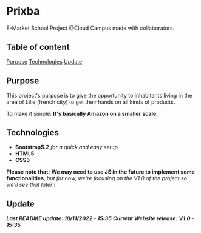 # Prixba

E-Market School Project @Cloud Campus made with collaborators.


## Table of content

[Purpose](#purpose)
[Technologies](#technologies)
[Update](#update)

## Purpose

This project's purpose is to give the opportunity to inhabitants living in the area of Lille (french city) to get their hands on all kinds of products.

To make it simple: **It's basically Amazon on a smaller scale.**

## Technologies

- **Bootstrap5.2** _for a quick and easy setup._
- **HTML5**
- **CSS3**


**Please note that:**
**We may need to use JS in the future to implement some functionalities**, _but for now, we're focusing on the V1.0 of the project so we'll see that later !_

## Update

**_Last README update: 18/11/2022 - 15:35_**
**_Current Website release: V1.0 - 15:35_**
